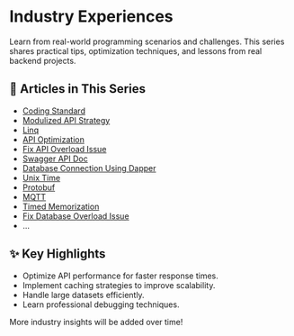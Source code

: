 # Industry Experiences

Learn from real-world programming scenarios and challenges. This series shares practical tips, optimization techniques, and lessons from real backend projects.

## 📂 Articles in This Series

- [Coding Standard](01_Code_Standard_CN.md)
- [Modulized API Strategy](02_API_Structure_CN.md)
- [Linq](03_Linq_CN.md)
- [API Optimization](04_API_Optimization_CN.md)
- [Fix API Overload Issue](05_API_Overload_CN.md)
- [Swagger API Doc](06_Swagger_API_Doc_CN.md)
- [Database Connection Using Dapper](07_Dapper_CN.md)
- [Unix Time](08_UnixTime_CN.md)
- [Protobuf](09_Protobuf_CN.md)
- [MQTT](10_MQTT_CN.md)
- [Timed Memorization](11_TimedMemorization_CN.md)
- [Fix Database Overload Issue](12_Database_Overload_CN.md)
- ...

## ✨ Key Highlights

- Optimize API performance for faster response times.
- Implement caching strategies to improve scalability.
- Handle large datasets efficiently.
- Learn professional debugging techniques.

More industry insights will be added over time!
